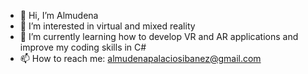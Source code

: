 - 👋 Hi, I’m Almudena
- 👀 I’m interested in virtual and mixed reality
- 🌱 I’m currently learning how to develop VR and AR applications and improve my coding skills in C#
- 📫 How to reach me: almudenapalaciosibanez@gmail.com

<!---
HeyAlmudena/HeyAlmudena is a ✨ special ✨ repository because its `README.md` (this file) appears on your GitHub profile.
You can click the Preview link to take a look at your changes.
--->
